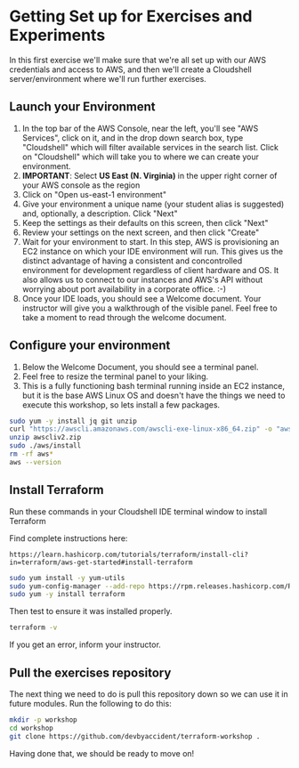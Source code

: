 # Getting Set up for Exercises and Experiments

In this first exercise we'll make sure that we're all set up with our AWS credentials and access to AWS, and then we'll
create a Cloudshell server/environment where we'll run further exercises.

## Launch your Environment

1. In the top bar of the AWS Console, near the left, you'll see "AWS Services", click on it, and in the drop down search box, type "Cloudshell" which will filter available services in the search list. Click on "Cloudshell" which will take you to where we can create your environment.
1. **IMPORTANT**: Select **US East (N. Virginia)** in the upper right corner of your AWS console as the region
1. Click on "Open us-east-1 environment"
1. Give your environment a unique name (your student alias is suggested) and, optionally, a description. Click "Next"
1. Keep the settings as their defaults on this screen, then click "Next"
1. Review your settings on the next screen, and then click "Create"
1. Wait for your environment to start. In this step, AWS is provisioning an EC2 instance on which your IDE environment will run. This gives us the distinct advantage of having a consistent and concontrolled environment for development regardless of client hardware and OS. It also allows us to connect to our instances and AWS's API without worrying about port availability in a corporate office. :-)
1. Once your IDE loads, you should see a Welcome document. Your instructor will give you a walkthrough of the visible panel. Feel free to take a moment to read through the welcome document.


## Configure your environment

1. Below the Welcome Document, you should see a terminal panel.
1. Feel free to resize the terminal panel to your liking.
1. This is a fully functioning bash terminal running inside an EC2 instance, but it is the base AWS Linux OS and doesn't have the things we need to execute this workshop, so lets install a few packages.

```bash
sudo yum -y install jq git unzip
curl "https://awscli.amazonaws.com/awscli-exe-linux-x86_64.zip" -o "awscliv2.zip"
unzip awscliv2.zip
sudo ./aws/install
rm -rf aws*
aws --version
```

## Install Terraform

Run these commands in your Cloudshell IDE terminal window to install Terraform

Find complete instructions here:

`https://learn.hashicorp.com/tutorials/terraform/install-cli?in=terraform/aws-get-started#install-terraform`

```bash
sudo yum install -y yum-utils
sudo yum-config-manager --add-repo https://rpm.releases.hashicorp.com/RHEL/hashicorp.repo
sudo yum -y install terraform
```

Then test to ensure it was installed properly.

```bash
terraform -v
```

If you get an error, inform your instructor.

## Pull the exercises repository

The next thing we need to do is pull this repository down so we can use it in future modules. Run the following to 
do this:

```bash
mkdir -p workshop
cd workshop
git clone https://github.com/devbyaccident/terraform-workshop .
```

Having done that, we should be ready to move on!
